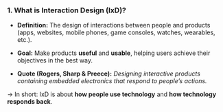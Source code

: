### 1. What is Interaction Design (IxD)?

- **Definition:** The design of interactions between people and products (apps, websites, mobile phones, game consoles, watches, wearables, etc.).
    
- **Goal:** Make products **useful** and **usable**, helping users achieve their objectives in the best way.
    
- **Quote (Rogers, Sharp & Preece):** _Designing interactive products containing embedded electronics that respond to people’s actions._
    

→ In short: IxD is about **how people use technology** and **how technology responds back**.